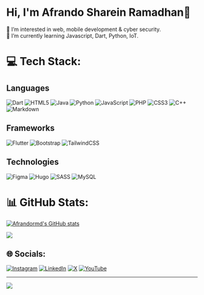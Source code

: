 # Hi, I'm Afrando Sharein Ramadhan👋
👀 I’m interested in web, mobile development & cyber security.  
🌱 I’m currently learning Javascript, Dart, Python, IoT.


# 💻 Tech Stack:

## Languages
![Dart](https://img.shields.io/badge/dart-%230175C2.svg?style=for-the-badge&logo=dart&logoColor=white)
![HTML5](https://img.shields.io/badge/html5-%23E34F26.svg?style=for-the-badge&logo=html5&logoColor=white)
![Java](https://img.shields.io/badge/java-%23ED8B00.svg?style=for-the-badge&logo=openjdk&logoColor=white) 
![Python](https://img.shields.io/badge/python-3670A0?style=for-the-badge&logo=python&logoColor=ffdd54)
![JavaScript](https://img.shields.io/badge/javascript-%23323330.svg?style=for-the-badge&logo=javascript&logoColor=%23F7DF1E) 
![PHP](https://img.shields.io/badge/php-%23777BB4.svg?style=for-the-badge&logo=php&logoColor=white) 
![CSS3](https://img.shields.io/badge/css3-%231572B6.svg?style=for-the-badge&logo=css3&logoColor=white) 
![C++](https://img.shields.io/badge/c++-%2300599C.svg?style=for-the-badge&logo=c%2B%2B&logoColor=white) 
![Markdown](https://img.shields.io/badge/markdown-%23000000.svg?style=for-the-badge&logo=markdown&logoColor=white)

## Frameworks
![Flutter](https://img.shields.io/badge/Flutter-%2302569B.svg?style=for-the-badge&logo=Flutter&logoColor=white)
![Bootstrap](https://img.shields.io/badge/bootstrap-%238511FA.svg?style=for-the-badge&logo=bootstrap&logoColor=white)
![TailwindCSS](https://img.shields.io/badge/tailwindcss-%2338B2AC.svg?style=for-the-badge&logo=tailwind-css&logoColor=white) 

## Technologies
![Figma](https://img.shields.io/badge/figma-%23F24E1E.svg?style=for-the-badge&logo=figma&logoColor=white) 
![Hugo](https://img.shields.io/badge/Hugo-black.svg?style=for-the-badge&logo=Hugo) 
![SASS](https://img.shields.io/badge/SASS-hotpink.svg?style=for-the-badge&logo=SASS&logoColor=white) 
![MySQL](https://img.shields.io/badge/mysql-%2300000f.svg?style=for-the-badge&logo=mysql&logoColor=white)

# 📊 GitHub Stats:
[![Afrandormd's GitHub stats](https://github-readme-stats.vercel.app/api?username=afrandormd&show_icons=true&theme=tokyonight)](https://github.com/anuraghazra/github-readme-stats)<br/>
<!--
![](https://github-readme-streak-stats.herokuapp.com/?user=afrandormd&theme=tokyonight&hide_border=false)<br/>
![](https://github-readme-stats.vercel.app/api/top-langs/?username=afrandormd&theme=tokyonight&hide_border=false&include_all_commits=false&count_private=false&layout=compact)
-->
![](https://github-profile-trophy.vercel.app/?username=afrandormd&theme=tokyonight&no-frame=false&no-bg=true&margin-w=4)

<!-- Proudly created with GPRM ( https://gprm.itsvg.in ) -->

## 🌐 Socials:
[![Instagram](https://img.shields.io/badge/Instagram-%23E4405F.svg?logo=Instagram&logoColor=white)](https://instagram.com/rando.zip) [![LinkedIn](https://img.shields.io/badge/LinkedIn-%230077B5.svg?logo=linkedin&logoColor=white)](https://linkedin.com/in/afrandormd) [![X](https://img.shields.io/badge/X-black.svg?logo=X&logoColor=white)](https://x.com/afrandormd) [![YouTube](https://img.shields.io/badge/YouTube-%23FF0000.svg?logo=YouTube&logoColor=white)](https://youtube.com/@afrandormd) 

---
[![](https://visitcount.itsvg.in/api?id=afrandormd&icon=0&color=6)](https://visitcount.itsvg.in)
